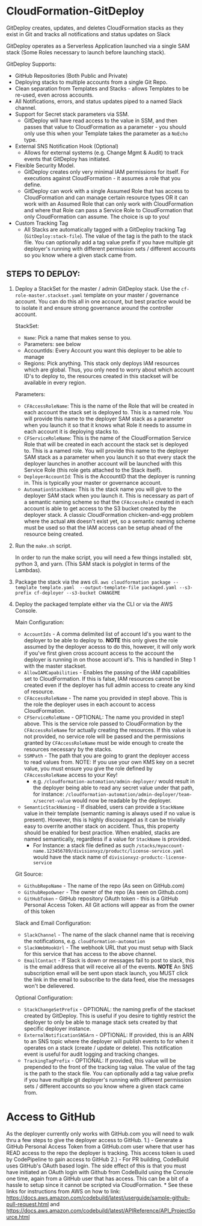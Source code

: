 
# CloudFormation-GitDeploy
GitDeploy creates, updates, and deletes CloudFormation stacks as they exist in Git and tracks all notifications and status updates on Slack

GitDeploy operates as a Serverless Application launched via a single SAM stack (Some Roles necessary to launch before launching stack).

GitDeploy Supports:
* GitHub Repositories (Both Public and Private)
* Deploying stacks to multiple accounts from a single Git Repo.
* Clean separation from Templates and Stacks - allows Templates to be re-used, even across accounts.
* All Notifications, errors, and status updates piped to a named Slack channel.
* Support for Secret stack parameters via SSM.
  * GitDeploy will have read access to the value in SSM, and then passes that value to CloudFormation as a parameter - you should only use this when your Template takes the parameter as a `NoEcho` type.
* External SNS Notification Hook (Optional)
  * Allows for external systems (e.g. Change Mgmt & Audit) to track events that GitDeploy has initiated. 
* Flexible Security Model.
  * GitDeploy creates only very minimal IAM permissions for itself. For executions against CloudFormation - it assumes a role that you define.
  * GitDeploy can work with a single Assumed Role that has access to CloudFormation and can manage certain resource types OR it can work with an Assumed Role that can only work with CloudFormation and where that Role can pass a Service Role to CloudFormation that only CloudFormation can assume. The choice is up to you!
* Custom Tracking Tag
  * All Stacks are automatically tagged with a GitDeploy tracking Tag (`GitDeploy:stack-file`). The value of the tag is the path to the stack file. You can optionally add a tag value prefix if you have multiple git deployer's running with different permission sets / different accounts so you know where a given stack came from.
 


## STEPS TO DEPLOY:
1.  Deploy a StackSet for the master / admin GitDeploy stack. Use the `cf-role-master.stackset.yaml` template on your master / governance account. You can do this all in one account, but best practice would be to isolate it and ensure strong governance around the controller account.

    StackSet:
    * `Name`: Pick a name that makes sense to you.
    * Parameters: see below
    * AccountIds: Every Account you want this deployer to be able to manage
    * Regions: Pick anything. This stack only deploys IAM resources which are global. Thus, you only need to worry about which account ID's to deploy to, the resources created in this stackset will be available in every region.
  
    Parameters: 
    * `CFAccessRoleName`: This is the name of the Role that will be created in each account the stack set is deployed to. This is a named role. You will provide this name to the deployer SAM stack as a parameter when you launch it so that it knows what Role it needs to assume in each account it is deploying stacks to.
    * `CFServiceRoleName`: This is the name of the CloudFormation Service Role that will be created in each account the stack set is deployed to. This is a named role. You will provide this name to the deployer SAM stack as a parameter when you launch it so that every stack the deployer launches in another account will be launched with this Service Role (this role gets attached to the Stack itself).
    * `DeployerAccountId`: This is the AccountID that the deployer is running in. This is typically your master or governance account.
    * `AutomationStackName`: This is the stack name you will give to the deployer SAM stack when you launch it. This is necessary as part of a semantic naming scheme so that the `CFAccessRole` created in each account is able to get access to the S3 bucket created by the deployer stack. A classic CloudFormation chicken-and-egg problem where the actual `ARN` doesn't exist yet, so a semantic naming scheme must be used so that the IAM access can be setup ahead of the resource being created.

2.  Run the `make.sh` script.

    In order to run the make script, you will need a few things installed: sbt, python 3, and yarn. (This SAM stack is polyglot in terms of the Lambdas).

3. Package the stack via the aws cli. `aws cloudformation package --template template.yaml  --output-template-file packaged.yaml --s3-prefix cf-deployer --s3-bucket CHANGEME`

4. Deploy the packaged template either via the CLI or via the AWS Console.

    Main Configuration:
    * `AccountIds` - A comma delimited list of account Id's you want to the deployer to be able to deploy to. **NOTE** this only gives the role assumed by the deployer acesss to do this, however, it will only work if you've first given cross account access to the account the deployer is running in on those account id's. This is handled in Step 1 with the master stackset.
    * `AllowIAMCapabilities` - Enables the passing of the IAM capabilities set to CloudFormation. If this is false, IAM resources cannot be created even if the deployer has full admin access to create any kind of resource. 
    * `CFAccessRoleName` - The name you provided in step1 above. This is the role the deployer uses in each account to access CloudFormation.
    * `CFServiceRoleName` - OPTIONAL: The name you provided in step1 above. This is the service role passed to CloudFormation by the `CFAccessRoleName` for actually creating the resources. If this value is not provided, no service role will be passed and the permissions granted by `CFAccessRoleName` must be wide enough to create the resources necessary by the stacks.
    * `SSMPath` - The path that you are going to grant the deployer access to read values from. NOTE: If you use your own KMS key on a secret value, you must ensure you give the role defined by `CFAccessRoleName` access to your Key! 
      * e.g. `/cloudformation-automation/admin-deployer/` would result in the deployer being able to read any secret value under that path, for instance: `/cloudformation-automation/admin-deployer/team-x/secret-value` would now be readable by the deployer. 
    * `SemanticStackNaming` - If disabled, users can provide a `StackName` value in their template (semantic naming is always used if no value is present). However, this is highly discouraged as it can be trivially easy to overrite another stack on accident. Thus, this property should be enabled for best practice. When enabled, stacks are named semantically, regardless if a value for `StackName` is provided.
        * For Instance: a stack file defined as such `/stacks/myaccount-name.123456789/divisionxyz/productc/license-service.yaml` would have the stack name of `divisionxyz-productc-license-service`

    Git Source:
    * `GithubRepoName` - The name of the repo (As seen on GitHub.com)
    * `GithubRepoOwner` - The owner of the repo (As seen on Github.com)
    * `GitHubToken` - GitHub repository OAuth token - this is a GitHub Personal Access Token. All Git actions will appear as from the owner of this token
    
    Slack and Email Configuration:
    * `SlackChannel` - The name of the slack channel name that is receiving the notifications, e.g. `cloudformation-automation`
    * `SlackWebHookUrl` - The webhook URL that you must setup with Slack for this service that has access to the above channel.
    * `EmailContact` - If Slack is down or messages fail to post to slack, this is the email address that will receive all of the events. **NOTE** An SNS subscription email will be sent upon stack launch, you MUST click the link in the email to subscribe to the data feed, else the messages won't be delievered.
    
    Optional Configuration:
    * `StackChangeSetPrefix` - OPTIONAL: the naming prefix of the stackset created by GitDeploy. This is useful if you desire to tightly restrict the deployer to only be able to manage stack sets created by that specific deployer instance.
    * `ExternalNotificationSNSArn` - OPTIONAL: If provided, this is an ARN to an SNS topic where the deployer will publish events to for when it operates on a stack (create / update or delete). This notification event is useful for audit logging and tracking changes.
    * `TrackingTagPrefix` - OPTIONAL: If provided, this value will be prepended to the front of the tracking tag value. The value of the tag is the path to the stack file. You can optionally add a tag value prefix if you have multiple git deployer's running with different permission sets / different accounts so you know where a given stack came from.
 
 
 # Access to GitHub
 
 As the deployer currently only works with GitHub.com you will need to walk thru a few steps to give the deployer access to GitHub.
  1.) - Generate a GitHub Personal Access Token from a GitHub.com user where that user has READ access to the repo the deployer is tracking. This access token is used by CodePipeline to gain access to GitHub
  2.) - For PR building, CodeBuild uses GitHub's OAuth based login. The side effect of this is that you must have initiated an OAuth login with Github from CodeBuild using the Console one time, again from a GitHub user that has access. This can be a bit of a hassle to setup since it cannot be scripted via CloudFormation. 
    * See these links for instructions from AWS on how to link: https://docs.aws.amazon.com/codebuild/latest/userguide/sample-github-pull-request.html and https://docs.aws.amazon.com/codebuild/latest/APIReference/API_ProjectSource.html

 